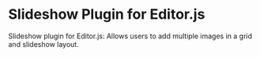 # Slideshow Plugin for Editor.js

Slideshow plugin for Editor.js: Allows users to add multiple images in a grid and slideshow layout.
